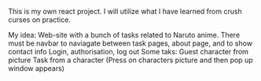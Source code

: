 This is my own react project. I will utilize what I have learned from crush curses on practice.

My idea: Web-site with a bunch of tasks related to Naruto anime. 
    There must be navbar to naviagate between task pages, about page, and to show contact info
    Login, authorisation, log out
    Some taks:
        Guest character from picture
        Task from a character (Press on characters picture and then pop up window appears)
         